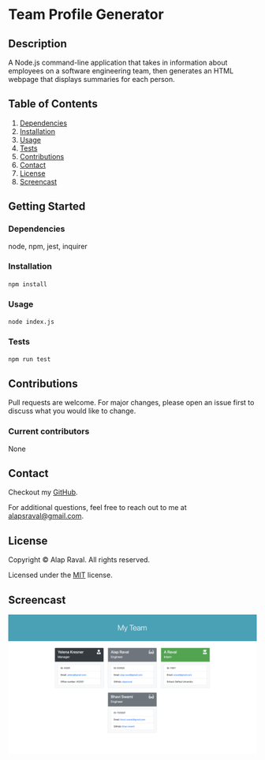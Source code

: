 # Team Profile Generator

## Description

A Node.js command-line application that takes in information about employees on a software engineering team, then generates an HTML webpage that displays summaries for each person.

## Table of Contents
1. [Dependencies](#dependencies)
2. [Installation](#installation)
3. [Usage](#usage)
4. [Tests](#tests)
5. [Contributions](#contributions)
6. [Contact](#contact)
7. [License](#license)
8. [Screencast](#screencast)

## Getting Started
### Dependencies
node, npm, jest, inquirer

### Installation
`npm install`

### Usage
`node index.js`

### Tests
`npm run test`

## Contributions
Pull requests are welcome. For major changes, please open an issue first to discuss what you would like to change.

### Current contributors
None 

## Contact
Checkout my [GitHub](https://github.com/alapsraval).

For additional questions, feel free to reach out to me at alapsraval@gmail.com.

## License
Copyright &copy; Alap Raval. All rights reserved.

Licensed under the [MIT](https://opensource.org/licenses/MIT) license.

## Screencast

[![Team Profile Generator](/screenshot.png)](https://youtu.be)